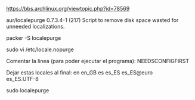 https://bbs.archlinux.org/viewtopic.php?id=78569

aur/localepurge 0.7.3.4-1 (217)
    Script to remove disk space wasted for unneeded localizations.

packer -S localepurge

sudo vi /etc/locale.nopurge

Comentar la linea (para poder ejecutar el programa):
NEEDSCONFIGFIRST

Dejar estas locales al final:
en
en_GB
es
es_ES
es_ES@euro  
es_ES.UTF-8


sudo localepurge
